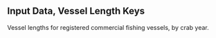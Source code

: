 ## Input Data, Vessel Length Keys

Vessel lengths for registered commercial fishing vessels, by crab year.